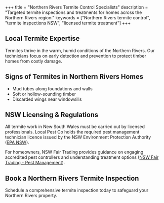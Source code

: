 +++
title = "Northern Rivers Termite Control Specialists"
description = "Targeted termite inspections and treatments for homes across the Northern Rivers region."
keywords = ["Northern Rivers termite control", "termite inspections NSW", "licensed termite treatment"]
+++

## Local Termite Expertise

Termites thrive in the warm, humid conditions of the Northern Rivers. Our technicians focus on early detection and prevention to protect timber homes from costly damage.

## Signs of Termites in Northern Rivers Homes

- Mud tubes along foundations and walls
- Soft or hollow-sounding timber
- Discarded wings near windowsills

## NSW Licensing & Regulations

All termite work in New South Wales must be carried out by licensed professionals. Local Pest Co holds the required pest management technician licence issued by the NSW Environment Protection Authority ([EPA NSW](https://www.epa.nsw.gov.au/your-environment/pesticides/licences-and-permits/pest-management-technicians-and-businesses)).

For homeowners, NSW Fair Trading provides guidance on engaging accredited pest controllers and understanding treatment options ([NSW Fair Trading - Pest Management](https://www.fairtrading.nsw.gov.au/housing-and-property/building-and-renovating/pest-management)).

## Book a Northern Rivers Termite Inspection

Schedule a comprehensive termite inspection today to safeguard your Northern Rivers property.
